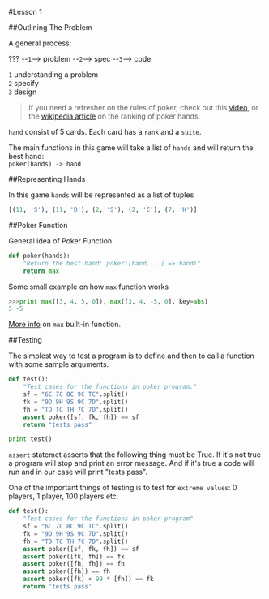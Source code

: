#Lesson 1


##Outlining The Problem

A general process:

??? --`1`--> problem --`2`--> spec --`3`--> code
  
`1` understanding a problem  
`2` specify  
`3` design
 

>If you need a refresher on the rules of poker, check out this [video](http://www.udacity.com/view#Course/cs212/CourseRev/apr2012/Unit/71001/Nugget/56009), or the [wikipedia article](http://en.wikipedia.org/wiki/List_of_poker_hands) on the ranking of poker hands.


`hand` consist of 5 cards. Each card has a `rank` and a `suite`.  

The main functions in this game will take a list of `hands` and will return the best hand:  
`poker(hands) -> hand`


##Representing Hands

In this game `hands` will be represented as a list of tuples 
 
```python
[(11, 'S'), (11, 'D'), (2, 'S'), (2, 'C'), (7, 'H')]
```


##Poker Function

General idea of Poker Function

```python
def poker(hands):
    "Return the best hand: poker([hand,...] => hand)"
    return max
```

Some small example on how `max` function works

```python
>>>print max([3, 4, 5, 0]), max([3, 4, -5, 0], key=abs)
5 -5
```

[More info](https://docs.python.org/3/library/functions.html#max) on `max` built-in function.


##Testing

The simplest way to test a program is to define and then to call a function with some sample arguments.  

```python
def test():
	"Test cases for the functions in poker program."
	sf = "6C 7C 8C 9C TC".split()
	fk = "9D 9H 9S 9C 7D".split()
	fh = "TD TC TH 7C 7D".split()
	assert poker([sf, fk, fh]) == sf
	return "tests pass"

print test()
```

`assert` statemet asserts that the following thing must be True. If it's not true a program will stop and print an error message. And if it's true a code will run and in our case will print "tests pass".

One of the important things of testing is to test for `extreme values`: 0 players, 1 player, 100 players etc.

```python
def test():
    "Test cases for the functions in poker program"
    sf = "6C 7C 8C 9C TC".split() 
    fk = "9D 9H 9S 9C 7D".split() 
    fh = "TD TC TH 7C 7D".split()
    assert poker([sf, fk, fh]) == sf
    assert poker([fk, fh]) == fk
    assert poker([fh, fh]) == fh
    assert poker([fh]) == fh
    assert poker([fk] + 99 * [fh]) == fk
    return 'tests pass'
```

